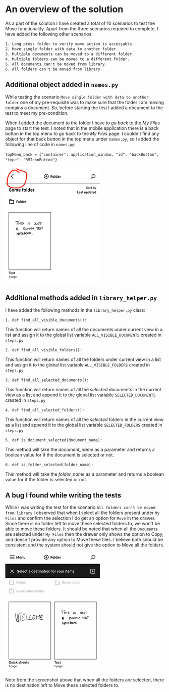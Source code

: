 An overview of the solution
===
As a part of the solution I have created a total of 10 scenarios to test the Move functionality.
Apart from the three scenarios required to complete, I have added the following other scenarios:

    1. Long press folder to verify move action is accessable.
    2. Move single folder with data to another folder.
    3. Multiple documents can be moved to a different folder.
    4. Multiple folders can be moved to a different folder.
    5. All documents can't be moved from library.
    6. All folders can't be moved from library.

Additional object added in `names.py`
---
While testing the scenario `Move single folder with data to another folder` one of my pre-requisite was to make sure that the folder I am moving contains a document. So, before starting the test I added a document to the test to meet my pre-condition. 

When I added the document to the folder I have to _go back_ to the _My Files_ page to start the test. I noted that in the mobile application there is a back button in the top menu to go back to the _My Files_ page. 
I couldn't find any object for that back button in the top menu under `names.py`, so I added the following line of code in `names.py`:

`topMenu_back = {"container": application_window, "id": "backButton", "type": "RMIconButton"}`

![Back_Button](resources/IMG_7251.png)

Additional methods added in `library_helper.py`
---
I have added the following methods in the `library_helper.py` class:

    1. def find_all_visible_documents():

This function will return names of all the documents under current view in a list and assign it to the global list variable `ALL_VISIBLE_DOCUMENTS` created in `steps.py`

    2. def find_all_visible_folders():

This function will return names of all the folders under current view in a list and assign it to the global list variable `ALL_VISIBLE_FOLDERS` created in `steps.py`

    3. def find_all_selected_documents():

This function will return names of all the _selected_ documents in the current view as a list and append it to the global list variable `SELECTED_DOCUMENTS` created in `steps.py`

    4. def find_all_selected_folders():

This function will return names of all the _selected_ folders in the current view as a list and append it to the global list variable `SELECTED_FOLDERS` created in `steps.py`

    5. def is_document_selected(document_name):

This method will take the _document_name_ as a parameter and returns a boolean value for if the document is selected or not.

    6. def is_folder_selected(folder_name):

This method will take the _folder_name_ as a parameter and returns a boolean value for if the folder is selected or not.

A bug I found while writing the tests
---
While I was writing the test for the scenario `All folders can't be moved from library` I observed that when I select all the folders present under `My Files` and confirm the selection I do get an option for `Move` in the drawer. 
Since there is no folder left to move these selected folders to, we won't be able to move these folders. 
It should be noted that when all the `Documents` are selected under `My Files` then the drawer only shows the option to Copy, and doesn't provide any option to Move these files.
I believe both should be consistent and the system should not give the option to Move all the folders.

![Bug_Screenshot](resources/IMG_52CE24B3AB08-1.png)

Note from the screenshot above that when all the folders are selected, there is no destination left to Move these selected folders to. 

